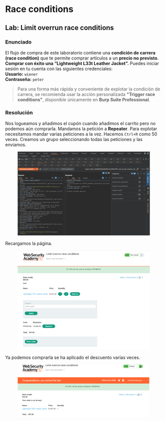 # Race conditions

## Lab: Limit overrun race conditions

### Enunciado

El flujo de compra de este laboratorio contiene una **condición de carrera (race condition)** que te permite comprar artículos a un **precio no previsto**. **Comprar con éxito una “Lightweight L33t Leather Jacket”.** Puedes iniciar sesión en tu cuenta con las siguientes credenciales:\
**Usuario:** `wiener`\
**Contraseña:** `peter`

> Para una forma más rápida y conveniente de explotar la condición de carrera, se recomienda usar la acción personalizada **"Trigger race conditions"**, disponible únicamente en **Burp Suite Professional**.

### Resolución&#x20;

Nos logueamos y añadimos el cupón cuando añadimos el carrito pero no podemos aún comprarla. Mandamos la petición a **Repeater**. Para explotar necesitamos mandar varias peticiones a la vez. Hacemos `Ctrl+R` como 50 veces. Creamos un grupo seleccionando todas las peticiones y las enviamos.

<figure><img src="../../.gitbook/assets/image (7) (1) (1) (1) (1).png" alt=""><figcaption></figcaption></figure>

Recargamos la página.

<figure><img src="../../.gitbook/assets/image (1) (1) (1) (1) (1) (1) (1).png" alt=""><figcaption></figcaption></figure>

Ya podemos comprarla se ha aplicado el descuento varias veces.

<figure><img src="../../.gitbook/assets/image (2) (1) (1) (1) (1) (1).png" alt=""><figcaption></figcaption></figure>
